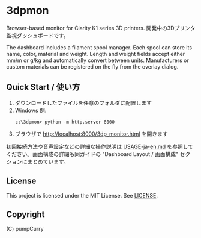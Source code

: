 # 3dpmon

Browser-based monitor for Clarity K1 series 3D printers.
開発中の3Dプリンタ監視ダッシュボードです。

The dashboard includes a filament spool manager. Each spool can store its
name, color, material and weight. Length and weight fields accept either
mm/m or g/kg and automatically convert between units. Manufacturers or
custom materials can be registered on the fly from the overlay dialog.

## Quick Start / 使い方
1. ダウンロードしたファイルを任意のフォルダに配置します
2. Windows 例:
   ```
   c:\3dpmon> python -m http.server 8000
   ```
3. ブラウザで [http://localhost:8000/3dp_monitor.html](http://localhost:8000/3dp_monitor.html) を開きます

初回接続方法や音声設定などの詳細な操作説明は
[USAGE-ja-en.md](USAGE-ja-en.md) を参照してください。画面構成の詳細も同ガイドの
"Dashboard Layout / 画面構成" セクションにまとめています。

## License
This project is licensed under the MIT License. See [LICENSE](LICENSE).

## Copyright
(C) pumpCurry
